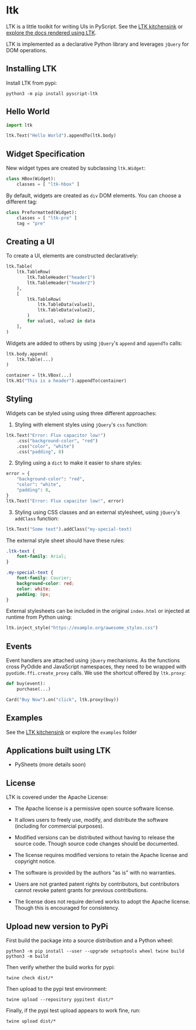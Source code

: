 # ltk
LTK is a little toolkit for writing UIs in PyScript. See the [LTK kitchensink](https://laffra.github.io/ltk/) 
or [explore the docs rendered using LTK](https://laffra.github.io/ltk/?runtime=py&tab=5).

LTK is implemented as a declarative Python library and leverages `jQuery` for DOM operations.

## Installing LTK

Install LTK from pypi:
```
python3 -m pip install pyscript-ltk
```
## Hello World

```python
import ltk

ltk.Text("Hello World").appendTo(ltk.body)
```

## Widget Specification

New widget types are created by subclassing `ltk.Widget`:

```python
class HBox(Widget):
    classes = [ "ltk-hbox" ]
```

By default, widgets are created as `div` DOM elements. You can choose a different tag:

```python
class Preformatted(Widget):
    classes = [ "ltk-pre" ]
    tag = "pre"
```

## Creating a UI

To create a UI, elements are constructed declaratively:

```python
ltk.Table(
    ltk.TableRow(
        ltk.TableHeader("header1")
        ltk.TableHeader("header2")
    ),
    [
        ltk.TableRow(
            ltk.TableData(value1),
            ltk.TableData(value2),
        )
        for value1, value2 in data
    ],
)
```

Widgets are added to others by using `jQuery`'s `append` and `appendTo` calls:
```python
ltk.body.append(
    ltk.Table(...)
)

container = ltk.VBox(...)
ltk.H1("This is a header").appendTo(container)
```

## Styling

Widgets can be styled using using three different approaches:

1. Styling with element styles using `jQuery`'s `css` function:
```python
ltk.Text("Error: Flux capacitor low!")
    .css("background-color", "red")
    .css("color", "white")
    .css("padding", 8)
```

2. Styling using a `dict` to make it easier to share styles:
```python
error = {
    "background-color": "red",
    "color": "white",
    "padding": 8,
}
ltk.Text("Error: Flux capacitor low!", error)
```

3. Styling using CSS classes and an external stylesheet, using `jQuery`'s `addClass` function:
```python
ltk.Text("Some text").addClass("my-special-text)
```
The external style sheet should have these rules:
```css
.ltk-text {
    font-family: Arial;
}

.my-special-text {
    font-family: Courier;
    background-color: red;
    color: white;
    padding: 8px;
}
```

External stylesheets can be included in the original `index.html` or injected at runtime from Python using:
```python
ltk.inject_style("https://example.org/awesome_styles.css")
```

## Events

Event handlers are attached using `jQuery` mechanisms. As the functions cross PyOdide and JavaScript namespaces, they need to be wrapped with `pyodide.ffi.create_proxy` calls. We use the shortcut offered by `ltk.proxy`:
```python
def buy(event):
    purchase(...)

Card("Buy Now").on("click", ltk.proxy(buy))
```

## Examples

See the [LTK kitchensink](https://laffra.github.io/ltk/) or explore the `examples` folder

## Applications built using LTK

- PySheets (more details soon)

## License

LTK is covered under the Apache License:

 - The Apache license is a permissive open source software license.

 - It allows users to freely use, modify, and distribute the software (including for commercial purposes).

 - Modified versions can be distributed without having to release the source code. Though source code changes should be documented.

 - The license requires modified versions to retain the Apache license and copyright notice.

 - The software is provided by the authors "as is" with no warranties.

 - Users are not granted patent rights by contributors, but contributors cannot revoke patent grants for previous contributions.

 - The license does not require derived works to adopt the Apache license. Though this is encouraged for consistency.



## Upload new version to PyPi

First build the package into a source distribution and a Python wheel:
```console
python3 -m pip install --user --upgrade setuptools wheel twine build
python3 -m build
```

Then verify whether the build works for pypi:
```console
twine check dist/*
```

Then upload to the pypi test environment:
```console
twine upload --repository pypitest dist/*
```

Finally, if the pypi test upload appears to work fine, run:
```console
twine upload dist/*
```
